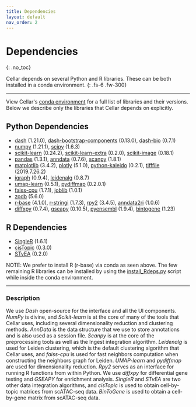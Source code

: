 ```yaml
---
title: Dependencies
layout: default
nav_order: 2
---
```


# Dependencies
{: .no_toc}

Cellar depends on several Python and R libraries. These can be both installed
in a conda environment.
{: .fs-6 .fw-300}

---

View Cellar's [conda environment](https://github.com/ferrocactus/CellarV/blob/master/env.yml) for a full list of libraries and their
versions. Below we describe only the libraries that Cellar depends on
explicitly.

## Python Dependencies

- [dash](https://plotly.com/dash/) (1.21.0), [dash-bootstrap-components](https://dash-bootstrap-components.opensource.faculty.ai/) (0.13.0), [dash-bio](https://dash.plotly.com/dash-bio) (0.7.1)
- [numpy](https://numpy.org/) (1.21.1), [scipy](https://scipy.org/) (1.6.3)
- [scikit-learn](https://scikit-learn.org/) (0.24.2), [scikit-learn-extra](https://scikit-learn-extra.readthedocs.io/en/stable/) (0.2.0), [scikit-image](https://scikit-image.org/) (0.18.1)
- [pandas](https://pandas.pydata.org/) (1.3.1), [anndata](https://anndata.readthedocs.io/en/latest/) (0.7.6), [scanpy](https://scanpy.readthedocs.io/en/stable/) (1.8.1)
- [matplotlib](https://matplotlib.org/) (3.4.2), [plotly](https://plotly.com/) (5.1.0), [python-kaleido](https://pypi.org/project/kaleido/) (0.2.1), [tifffile](https://pypi.org/project/tifffile/) (2019.7.26.2)
- [igraph](https://igraph.org/) (0.9.4), [leidenalg](https://leidenalg.readthedocs.io/en/latest/) (0.8.7)
- [umap-learn](https://umap-learn.readthedocs.io/en/latest/) (0.5.1), [pydiffmap](https://pydiffmap.readthedocs.io/en/master/) (0.2.0.1)
- [faiss-cpu](https://github.com/facebookresearch/faiss) (1.7.1), [joblib](https://joblib.readthedocs.io/en/latest/) (1.0.1)
- [zodb](https://zodb.org/en/latest/) (5.6.0)
- [r-base](https://www.r-project.org/) (4.1.0), [r-stringi](https://cran.r-project.org/web/packages/stringi/index.html) (1.7.3), [rpy2](https://rpy2.github.io/) (3.4.5), [anndata2ri](https://github.com/theislab/anndata2ri) (1.0.6)
- [diffxpy](https://diffxpy.readthedocs.io/en/latest/) (0.7.4), [gseapy](https://gseapy.readthedocs.io/en/latest/introduction.html) (0.10.5), [pyensembl](https://readthedocs.org/projects/pyensembl/downloads/pdf/latest/) (1.9.4), [bintogene](https://github.com/ferrocactus/BinToGene) (1.23)

## R Dependencies

- [SingleR](https://github.com/dviraran/SingleR) (1.6.1)
- [cisTopic](https://github.com/aertslab/cisTopic) (0.3.0)
- [STvEA](https://github.com/CamaraLab/STvEA) (0.2.0)

NOTE: We prefer to install R (r-base) via conda as seen above.
The few remaining R libraries can be installed
by using the [install_Rdeps.py](https://github.com/ferrocactus/CellarV/blob/master/install_Rdeps.py) script while inside the conda environment.

---

### Description
We use *Dash* open-source for the interface and all the UI components. *NumPy*
is divine, and *Scikit-learn* is at the core of many of the tools
that Cellar uses, including several dimensionality reduction and
clustering methods. *AnnData* is the data structure that we use to store
annotations and is also used as a session file.
*Scanpy* is at the core of the preprocessing tools as well as the Ingest
integration algorithm. *Leidenalg* is used for Leiden clustering, which is the
default clustering algorithm that Cellar uses, and *faiss-cpu* is used for fast
neighbors computation when constructing the neighbors graph for Leiden.
*UMAP-learn* and *pydiffmap* are used for dimensionality reduction. *Rpy2* serves
as an interface for running R functions from within Python. We use *diffxpy*
for differential gene testing and *GSEAPY* for enrichment analysis.
*SingleR* and *STvEA* are two other data integration algorithms,
and *cisTopic* is used to obtain cell-by-topic matrices from scATAC-seq data.
*BinToGene* is used to obtain a cell-by-gene matrix from scATAC-seq data.